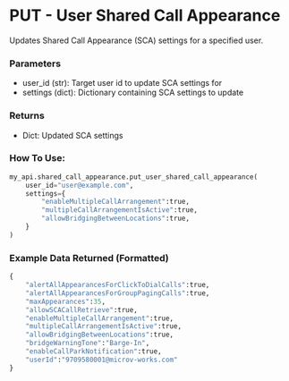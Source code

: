 # PUT - User Shared Call Appearance

Updates Shared Call Appearance (SCA) settings for a specified user.

### Parameters

* user_id (str): Target user id to update SCA settings for
* settings (dict): Dictionary containing SCA settings to update

### Returns

* Dict: Updated SCA settings

### How To Use:

```python
my_api.shared_call_appearance.put_user_shared_call_appearance(
    user_id="user@example.com",
    settings={
        "enableMultipleCallArrangement":true,
	    "multipleCallArrangementIsActive":true,
	    "allowBridgingBetweenLocations":true,
    }
)
```

### Example Data Returned (Formatted)

```python
{
	"alertAllAppearancesForClickToDialCalls":true,
	"alertAllAppearancesForGroupPagingCalls":true,
	"maxAppearances":35,
	"allowSCACallRetrieve":true,
	"enableMultipleCallArrangement":true,
	"multipleCallArrangementIsActive":true,
	"allowBridgingBetweenLocations":true,
	"bridgeWarningTone":"Barge-In",
	"enableCallParkNotification":true,
	"userId":"9709580001@microv-works.com"
}
```
